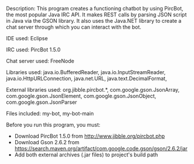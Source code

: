 Description: This program creates a functioning chatbot by using PircBot, the most popular Java IRC API. It makes REST calls by parsing JSON script in Java via the GSON library. It also uses the Java.NET library to create a chat server through which you can interact with the bot.

IDE used: Eclipse

IRC used: PircBot 1.5.0

Chat server used: FreeNode

Libraries used: java.io.BufferedReader, java.io.InputStreamReader, java.io.HttpURLConnection, java.net.URL, java.text.DecimalFormat, 

External libraries used: org.jibble.pircbot.*, com.google.gson.JsonArray, com.google.gson.JsonElement, com.google.gson.JsonObject, com.google.gson.JsonParser

Files included: my-bot, my-bot-main

Before you run this program, you must:
  - Download PircBot 1.5.0 from http://www.jibble.org/pircbot.php
  - Download Gson 2.6.2 from https://search.maven.org/artifact/com.google.code.gson/gson/2.6.2/jar
  - Add both external archives (.jar files) to project's build path
